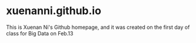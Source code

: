 # xuenanni.github.io
This is Xuenan Ni's Github homepage, and it was created on the first day of class for Big Data on Feb.13
